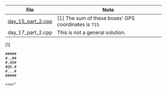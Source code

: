 file|Note
--|--
[day_15_part_2.cpp](day_15_part_2.cpp)|[1] The sum of these boxes' GPS coordinates is `715`.
day_17_part_2.cpp|This is not a general solution.

[1]
```
#####
#..##
#.OO#
#@O.#
#...#
#####

>>v>^
```
